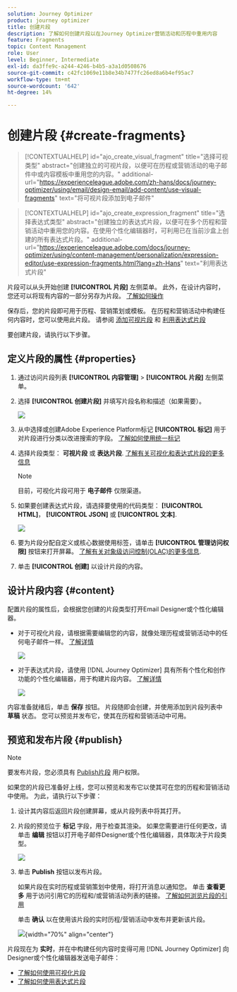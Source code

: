 ```yaml
---
solution: Journey Optimizer
product: journey optimizer
title: 创建片段
description: 了解如何创建片段以在Journey Optimizer营销活动和历程中重用内容
feature: Fragments
topic: Content Management
role: User
level: Beginner, Intermediate
exl-id: da3ffe9c-a244-4246-b4b5-a3a1d0508676
source-git-commit: c42fc1069e11b8e34b7477fc26ed8a6b4ef95ac7
workflow-type: tm+mt
source-wordcount: '642'
ht-degree: 14%

---
```


# 创建片段 {#create-fragments}

>[!CONTEXTUALHELP]
>id="ajo_create_visual_fragment"
>title="选择可视类型"
>abstract="创建独立的可视片段，以便可在历程或营销活动的电子邮件中或内容模板中重用您的内容。"
>additional-url="https://experienceleague.adobe.com/zh-hans/docs/journey-optimizer/using/email/design-email/add-content/use-visual-fragments" text="将可视片段添加到电子邮件"

>[!CONTEXTUALHELP]
>id="ajo_create_expression_fragment"
>title="选择表达式类型"
>abstract="创建独立的表达式片段，以便可在多个历程和营销活动中重用您的内容。在使用个性化编辑器时，可利用已在当前沙盒上创建的所有表达式片段。"
>additional-url="https://experienceleague.adobe.com/docs/journey-optimizer/using/content-management/personalization/expression-editor/use-expression-fragments.html?lang=zh-Hans" text="利用表达式片段"

片段可以从头开始创建 **[!UICONTROL 片段]** 左侧菜单。 此外，在设计内容时，您还可以将现有内容的一部分另存为片段。 [了解如何操作](#save-as-fragment)

保存后，您的片段即可用于历程、营销策划或模板。 在历程和营销活动中构建任何内容时，您可以使用此片段。 请参阅 [添加可视片段](../email/use-visual-fragments.md) 和 [利用表达式片段](../personalization/use-expression-fragments.md)

要创建片段，请执行以下步骤。

## 定义片段的属性 {#properties}

1. 通过访问片段列表 **[!UICONTROL 内容管理]** > **[!UICONTROL 片段]** 左侧菜单。

1. 选择 **[!UICONTROL 创建片段]** 并填写片段名称和描述（如果需要）。

   ![](assets/fragment-details.png)

1. 从中选择或创建Adobe Experience Platform标记 **[!UICONTROL 标记]** 用于对片段进行分类以改进搜索的字段。 [了解如何使用统一标记](../start/search-filter-categorize.md#tags)

1. 选择片段类型： **可视片段** 或 **表达片段**. [了解有关可视化和表达式片段的更多信息](../content-management/fragments.md#visual-expression)

   >[!NOTE]
   >
   >目前，可视化片段可用于 **电子邮件** 仅限渠道。

1. 如果要创建表达式片段，请选择要使用的代码类型： **[!UICONTROL HTML]**， **[!UICONTROL JSON]** 或 **[!UICONTROL 文本]**.

   ![](assets/fragment-expression-type.png)

1. 要为片段分配自定义或核心数据使用标签，请单击 **[!UICONTROL 管理访问权限]** 按钮来打开屏幕。 [了解有关对象级访问控制(OLAC)的更多信息](../administration/object-based-access.md).

1. 单击 **[!UICONTROL 创建]** 以设计片段的内容。

## 设计片段内容 {#content}

配置片段的属性后，会根据您创建的片段类型打开Email Designer或个性化编辑器。

* 对于可视化片段，请根据需要编辑您的内容，就像处理历程或营销活动中的任何电子邮件一样。 [了解详情](../email/get-started-email-design.md)

  ![](assets/fragment-designer.png)

* 对于表达式片段，请使用 [!DNL Journey Optimizer] 具有所有个性化和创作功能的个性化编辑器，用于构建片段内容。 [了解详情](../personalization/personalization-build-expressions.md)

  ![](assets/fragment-expression-editor.png)

内容准备就绪后，单击 **保存** 按钮。 片段随即会创建，并使用添加到片段列表中 **草稿** 状态。 您可以预览并发布它，使其在历程和营销活动中可用。

## 预览和发布片段 {#publish}

>[!NOTE]
>
>要发布片段，您必须具有 [Publish片段](../administration/ootb-product-profiles.md#content-library-manager) 用户权限。

如果您的片段已准备好上线，您可以预览和发布它以使其可在您的历程和营销活动中使用。 为此，请执行以下步骤：

1. 设计其内容后返回片段创建屏幕，或从片段列表中将其打开。

1. 片段的预览位于 **标记** 字段，用于检查其渲染。 如果您需要进行任何更改，请单击 **编辑** 按钮以打开电子邮件Designer或个性化编辑器，具体取决于片段类型。

   ![](assets/fragment-preview.png)

1. 单击 **Publish** 按钮以发布片段。

   如果片段在实时历程或营销策划中使用，将打开消息以通知您。 单击 **查看更多** 用于访问引用它的历程和/或营销活动列表的链接。 [了解如何浏览片段的引用](../content-management/manage-fragments.md#explore-references)

   单击 **确认** 以在使用该片段的实时历程/营销活动中发布并更新该片段。

   ![](assets/fragment-publish.png){width="70%" align="center"}

片段现在为 **实时**，并在中构建任何内容时变得可用 [!DNL Journey Optimizer] 向Designer或个性化编辑器发送电子邮件：

* [了解如何使用可视化片段](../email/use-visual-fragments.md)
* [了解如何使用表达式片段](../personalization/use-expression-fragments.md)

